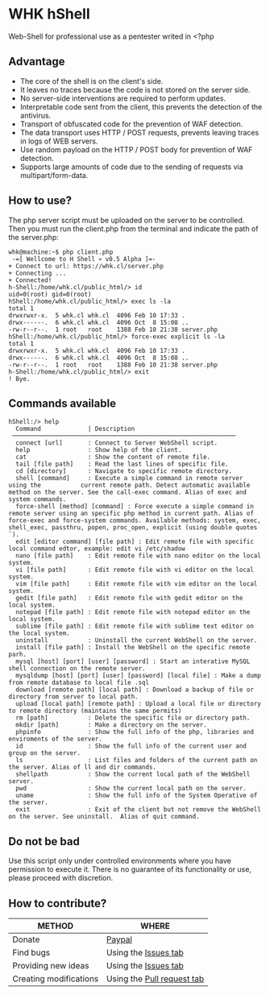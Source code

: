 # WHK hShell

Web-Shell for professional use as a pentester writed in <?php


## Advantage

- The core of the shell is on the client's side.
- It leaves no traces because the code is not stored on the server side.
- No server-side interventions are required to perform updates.
- Interpretable code sent from the client, this prevents the detection of the antivirus.
- Transport of obfuscated code for the prevention of WAF detection.
- The data transport uses HTTP / POST requests, prevents leaving traces in logs of WEB servers.
- Use random payload on the HTTP / POST body for prevention of WAF detection.
- Supports large amounts of code due to the sending of requests via multipart/form-data.


## How to use?

The php server script must be uploaded on the server to be controlled. Then you must run the client.php from the terminal and indicate the path of the server.php:

    whk@machine:~$ php client.php 
     -=[ Wellcome to H Shell 💀 v0.5 Alpha ]=-
    + Connect to url: https://whk.cl/server.php
    + Connecting ...
    + Connected!
    h-Shell:/home/whk.cl/public_html/> id
    uid=0(root) gid=0(root)
    hShell:/home/whk.cl/public_html/> exec ls -la
    total 1
    drwxrwxr-x.  5 whk.cl whk.cl  4096 Feb 10 17:33 .
    drwx------.  6 whk.cl whk.cl  4096 Oct  8 15:08 ..
    -rw-r--r--.  1 root   root    1388 Feb 10 21:38 server.php
    hShell:/home/whk.cl/public_html/> force-exec explicit ls -la
    total 1
    drwxrwxr-x.  5 whk.cl whk.cl  4096 Feb 10 17:33 .
    drwx------.  6 whk.cl whk.cl  4096 Oct  8 15:08 ..
    -rw-r--r--.  1 root   root    1388 Feb 10 21:38 server.php
    h-Shell:/home/whk.cl/public_html/> exit
    ! Bye.


## Commands available

    hShell:/> help
      Command             | Description
     ────────────────────────────────────────────────────────────── 
      connect [url]       : Connect to Server WebShell script.
      help                : Show help of the client.
      cat                 : Show the content of remote file.
      tail [file path]    : Read the last lines of specific file.
      cd [directory]      : Navigate to specific remote directory.
      shell [command]     : Execute a simple command in remote server using the           current remote path. Detect automatic available method on the server. See the call-exec command. Alias of exec and system commands.
      force-shell [method] [command] : Force execute a simple command in remote server using an specific php method in current path. Alias of force-exec and force-system commands. Available methods: system, exec, shell_exec, passthru, popen, proc_open, explicit (using double quotes `).
      edit [editor command] [file path] : Edit remote file with specific local command edtor, example: edit vi /etc/shadow
      nano [file path]    : Edit remote file with nano editor on the local system.
      vi [file path]      : Edit remote file with vi editor on the local system.
      vim [file path]     : Edit remote file with vim editor on the local system.
      gedit [file path]   : Edit remote file with gedit editor on the local system.
      notepad [file path] : Edit remote file with notepad editor on the local system.
      sublime [file path] : Edit remote file with sublime text editor on the local system.
      uninstall           : Uninstall the current WebShell on the server.
      install [file path] : Install the WebShell on the specific remote parh.
      mysql [host] [port] [user] [password] : Start an interative MySQL shell connection on the remote server.
      mysqldump [host] [port] [user] [password] [local file] : Make a dump from remote database to local file .sql
      download [remote path] [local path] : Download a backup of file or directory from server to local path.
      upload [local path] [remote path] : Upload a local file or directory to remote directory (maintains the same permits)
      rm [path]           : Delete the specific file or directory path.
      mkdir [path]        : Make a directory on the server.
      phpinfo             : Show the full info of the php, libraries and enviroments of the server.
      id                  : Show the full info of the current user and group on the server.
      ls                  : List files and folders of the current path on the server. Alias of ll and dir commands.
      shellpath           : Show the current local path of the WebShell server.
      pwd                 : Show the current local path on the server.
      uname               : Show the full info of the System Operative of the server.
      exit                : Exit of the client but not remove the WebShell on the server. See uninstall.  Alias of quit command.

## Do not be bad
Use this script only under controlled environments where you have permission to execute it. There is no guarantee of its functionality or use, please proceed with discretion.

## How to contribute?

|METHOD                 |WHERE                                                                                        |
|-----------------------|---------------------------------------------------------------------------------------------|
|Donate                 |[Paypal](https://www.paypal.com/cgi-bin/webscr?cmd=_s-xclick&hosted_button_id=KM2KBE8F982KS) |
|Find bugs              |Using the [Issues tab](https://github.com/WHK102/hShell/issues)                              |
|Providing new ideas    |Using the [Issues tab](https://github.com/WHK102/hShell/issues)                              |
|Creating modifications |Using the [Pull request tab](https://github.com/WHK102/hShell/pulls)                         |
